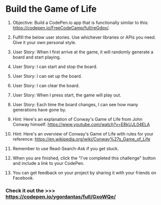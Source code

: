 # Build the Game of Life
1. Objective: Build a CodePen.io app that is functionally similar to this: https://codepen.io/FreeCodeCamp/full/reGdqx/.

2. Fulfill the below user stories. Use whichever libraries or APIs you need. Give it your own personal style.

3. User Story: When I first arrive at the game, it will randomly generate a board and start playing.

4. User Story: I can start and stop the board.

5. User Story: I can set up the board.

6. User Story: I can clear the board.

7. User Story: When I press start, the game will play out.

8. User Story: Each time the board changes, I can see how many generations have gone by.

9. Hint: Here's an explanation of Conway's Game of Life from John Conway himself: https://www.youtube.com/watch?v=E8kUJL04ELA

10. Hint: Here's an overview of Conway's Game of Life with rules for your reference: https://en.wikipedia.org/wiki/Conway%27s_Game_of_Life

11. Remember to use Read-Search-Ask if you get stuck.

12. When you are finished, click the "I've completed this challenge" button and include a link to your CodePen.

13. You can get feedback on your project by sharing it with your friends on Facebook.

### Check it out the >>> https://codepen.io/ygordantas/full/GxoWQe/

